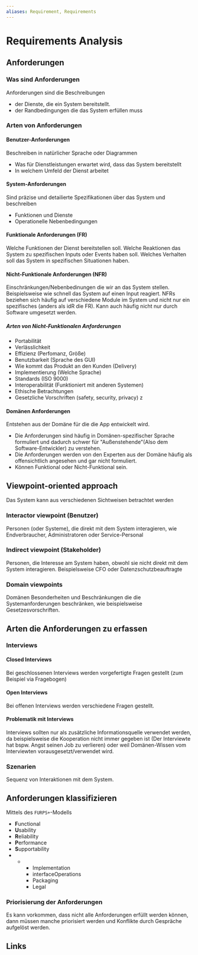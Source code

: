 ```yaml
---
aliases: Requirement, Requirements
---
```

# Requirements Analysis 

## Anforderungen
### Was sind Anforderungen
Anforderungen sind die Beschreibungen 
- der Dienste, die ein System bereitstellt.
- der Randbedingungen die das System erfüllen muss
### Arten von Anforderungen
#### Benutzer-Anforderungen
Beschreiben in natürlicher Sprache oder Diagrammen
- Was für Dienstleistungen erwartet wird, dass das System bereitstellt
- In welchem Umfeld der Dienst arbeitet
#### System-Anforderungen
Sind präzise und detailierte Spezifikationen über das System und beschreiben
- Funktionen und Dienste
- Operationelle Nebenbedingungen
#### Funktionale Anforderungen (FR)
Welche Funktionen der Dienst bereitstellen soll.
Welche Reaktionen das System zu spezifischen Inputs oder Events haben soll.
Welches Verhalten soll das System in spezifischen Situationen haben.
#### Nicht-Funktionale Anforderungen (NFR)
Einschränkungen/Nebenbedinungen die wir an das System stellen. Beispielsweise wie schnell das System auf einen Input reagiert.
NFRs beziehen sich häufig auf verschiedene Module im System und nicht nur ein spezifisches (anders als idR die FR).
Kann auch häufig nicht nur durch Software umgesetzt werden.
##### Arten von Nicht-Funktionalen Anforderungen
- Portabilität
- Verlässlichkeit
- Effizienz (Perfomanz, Größe)
- Benutzbarkeit (Sprache des GUI)
- Wie kommt das Produkt an den Kunden (Delivery)
- Implementierung (Welche Sprache)
- Standards (ISO 9000)
- Interoperabilität (Funktioniert mit anderen Systemen)
- Ethische Betrachtungen
- Gesetzliche Vorschriften (safety, security, privacy) z
#### Domänen Anforderungen
Entstehen aus der Domäne für die die App entwickelt wird. 
- Die Anforderungen sind häufig in Domänen-spezifischer Sprache formuliert und dadurch schwer für "Außenstehende"(Also dem Software-Entwickler) zu verstehen.
- Die Anforderungen werden von den Experten aus der Domäne häufig als offensichtlich angesehen und gar nicht formuliert.
- Können Funktional oder Nicht-Funktional sein.

## Viewpoint-oriented approach
Das System kann aus verschiedenen Sichtweisen betrachtet werden
### Interactor viewpoint (Benutzer)
Personen (oder Systeme), die direkt mit dem System interagieren, wie Endverbraucher, Administratoren oder Service-Personal
### Indirect viewpoint (Stakeholder)
Personen, die Interesse am System haben, obwohl sie nicht direkt mit dem System interagieren. Beispielsweise CFO oder Datenzschutzbeauftragte
### Domain viewpoints
Domänen Besonderheiten und Beschränkungen die die Systemanforderungen beschränken, wie beispielsweise Gesetzesvorschriften.

## Arten die Anforderungen zu erfassen
### Interviews
#### Closed Interviews
Bei geschlossenen Interviews werden vorgefertigte Fragen gestellt (zum Beispiel via Fragebogen)
#### Open Interviews
Bei offenen Interviews werden verschiedene Fragen gestellt.
#### Problematik mit Interviews
Interviews sollten nur als zusätzliche Informationsquelle verwendet werden, da beispielsweise die Kooperation nicht immer gegeben ist (Der Interviewte hat bspw. Angst seinen Job zu verlieren) oder weil Domänen-Wissen vom Interviewten vorausgesetzt/verwendet wird.
### Szenarien
Sequenz von Interaktionen mit dem System.

## Anforderungen klassifizieren
Mittels des `FURPS+`-Modells
- **F**unctional
- **U**sability
- **R**eliability
- **P**erformance
- **S**upportability
- +
	- Implementation
	- interfaceOperations
	- Packaging
	- Legal
### Priorisierung der Anforderungen
Es kann vorkommen, dass nicht alle Anforderungen erfüllt werden können, dann müssen manche priorisiert werden und Konflikte durch Gespräche aufgelöst werden.
## Links
